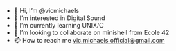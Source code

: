 - 👋 Hi, I’m @vicmichaels
- 👀 I’m interested in Digital Sound
- 🌱 I’m currently learning UNIX/C
- 💞️ I’m looking to collaborate on minishell from Ecole 42
- 📫 How to reach me vic.michaels.official@gmail.com

<!---
vicmichaels/vicmichaels is a ✨ special ✨ repository because its `README.md` (this file) appears on your GitHub profile.
You can click the Preview link to take a look at your changes.
--->
